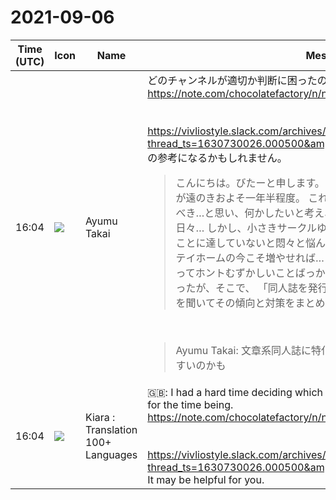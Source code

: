 # 2021-09-06

|Time (UTC)|Icon|Name|Message|
|---|---|---|---|
|16:04|![](https://avatars.slack-edge.com/2020-10-24/1474758134528_58d03798bcb64d811fc4_72.jpg)|Ayumu Takai|どのチャンネルが適切か判断に困ったのでとりあえずこちらに。<br><https://note.com/chocolatefactory/n/n5f51d0390ee3><br><br><br><https://vivliostyle.slack.com/archives/CNVBHM39V/p1630736962030000?thread_ts=1630730026.000500&amp;cid=CNVBHM39V><br>の参考になるかもしれません。<br><blockquote>こんにちは。びたーと申します。 感染症蔓延のために同人誌即売会から足が遠のきおよそ一年半程度。 これまで同人誌から受けた御恩を今こそ返すべき…と思い、何かしたいと考え、自分でも何冊か作っては配布する日々… しかし、小さきサークルゆえ、これではそこまで御恩をお返しすることに達していないと悶々と悩んでいた。 同人誌を作ってくれる母数をステイホームの今こそ増やせれば…と思いはすれど、いかんせん同人誌制作ってホントむずかしいことばっかだしな…と思考がぐるぐるするばかりだったが、そこで、 「同人誌を発行した文字書きパイセンにこれまでの失敗を聞いてその傾向と対策をまとめればもっと作ってく</blockquote><br><blockquote>Ayumu Takai: 文章系同人誌に特化したノウハウ本があるとアピールしやすいのかも</blockquote>|
|16:04|![](https://avatars.slack-edge.com/2021-08-02/2324149410423_2aa7423c4133ecb9f168_72.png)|Kiara : Translation 100+ Languages|🇬🇧: I had a hard time deciding which channel was appropriate, so I'm here for the time being.<br><https://note.com/chocolatefactory/n/n5f51d0390ee3><br><br><br><https://vivliostyle.slack.com/archives/CNVBHM39V/p1630736962030000?thread_ts=1630730026.000500&amp;cid=CNVBHM39V><br>It may be helpful for you.|
